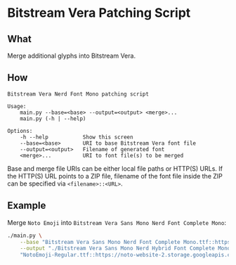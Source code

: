 # Bitstream Vera Patching Script

## What

Merge additional glyphs into Bitstream Vera.

## How

```
Bitstream Vera Nerd Font Mono patching script

Usage:
    main.py --base=<base> --output=<output> <merge>...
    main.py (-h | --help)

Options:
    -h --help           Show this screen
    --base=<base>       URI to base Bitstream Vera font file
    --output=<output>   Filename of generated font
    <merge>...          URI to font file(s) to be merged
```

Base and merge file URIs can be either local file paths or HTTP(S) URLs. If the
HTTP(S) URL points to a ZIP file, filename of the font file inside the ZIP can
be specified via `<filename>::<URL>`.

## Example

Merge `Noto Emoji` into `Bitstream Vera Sans Mono Nerd Font Complete Mono`:

```sh
./main.py \
    --base "Bitstream Vera Sans Mono Nerd Font Complete Mono.ttf::https://github.com/ryanoasis/nerd-fonts/releases/download/v2.1.0/BitstreamVeraSansMono.zip" \
    --output "./Bitstream Vera Sans Mono Nerd Hybrid Font Complete Mono.ttf" \
    "NotoEmoji-Regular.ttf::https://noto-website-2.storage.googleapis.com/pkgs/NotoEmoji-unhinted.zip"
```
